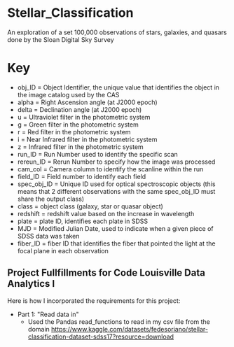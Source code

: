 # Stellar_Classification
An exploration of a set 100,000 observations of stars, galaxies, and quasars done by the Sloan Digital Sky Survey

# Key 
* obj_ID = Object Identifier, the unique value that identifies the object in the image catalog used by the CAS
* alpha = Right Ascension angle (at J2000 epoch)
* delta = Declination angle (at J2000 epoch)
* u = Ultraviolet filter in the photometric system
* g = Green filter in the photometric system
* r = Red filter in the photometric system
* i = Near Infrared filter in the photometric system
* z = Infrared filter in the photometric system
* run_ID = Run Number used to identify the specific scan
* rereun_ID = Rerun Number to specify how the image was processed
* cam_col = Camera column to identify the scanline within the run
* field_ID = Field number to identify each field
* spec_obj_ID = Unique ID used for optical spectroscopic objects (this means that 2 different observations with the same spec_obj_ID must share the output class)
* class = object class (galaxy, star or quasar object)
* redshift = redshift value based on the increase in wavelength
* plate = plate ID, identifies each plate in SDSS
* MJD = Modified Julian Date, used to indicate when a given piece of SDSS data was taken
* fiber_ID = fiber ID that identifies the fiber that pointed the light at the focal plane in each observation


## Project Fullfillments for Code Louisville Data Analytics I
Here is how I incorporated the requirements for this project:

* Part 1: "Read data in"
  - Used the Pandas read_functions to read in my csv file from the domain https://www.kaggle.com/datasets/fedesoriano/stellar-classification-dataset-sdss17?resource=download
  
